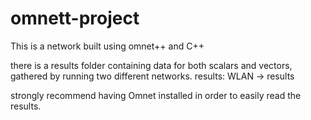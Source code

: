 # omnett-project

This is a network built using omnet++ and C++

there is a results folder containing data for both scalars and vectors, gathered by running two different networks.
results: WLAN -> results

strongly recommend having Omnet installed in order to easily read the results.

